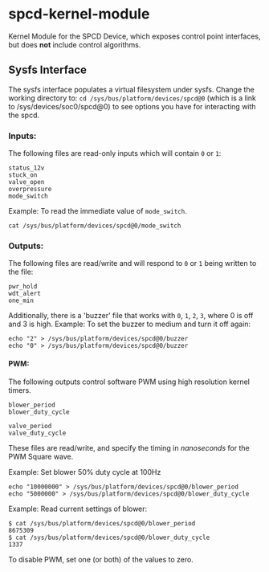 # spcd-kernel-module
Kernel Module for the SPCD Device, which exposes control point interfaces, but does **not** include control algorithms.

## Sysfs Interface
The sysfs interface populates a virtual filesystem under sysfs. Change the working directory to:
`cd /sys/bus/platform/devices/spcd@0` (which is a link to /sys/devices/soc0/spcd@0) to see options you have for interacting with the spcd.

### Inputs:
The following files are read-only inputs which will contain `0` or `1`:
```
status_12v
stuck_on
valve_open
overpressure
mode_switch
```
Example: To read the immediate value of `mode_switch`.

`cat /sys/bus/platform/devices/spcd@0/mode_switch`

### Outputs:
The following files are read/write and will respond to `0` or `1` being written to the file:
```
pwr_hold
wdt_alert
one_min
```

Additionally, there is a 'buzzer' file that works with `0`, `1`, `2`, `3`, where 0 is off and 3 is high.
Example: To set the buzzer to medium and turn it off again:
```
echo "2" > /sys/bus/platform/devices/spcd@0/buzzer
echo "0" > /sys/bus/platform/devices/spcd@0/buzzer
```

#### PWM:
The following outputs control software PWM using high resolution kernel timers.
```
blower_period
blower_duty_cycle

valve_period
valve_duty_cycle
```

These files are read/write, and specify the timing in _nanoseconds_ for the PWM Square wave.

Example: Set blower 50% duty cycle at 100Hz
```
echo "10000000" > /sys/bus/platform/devices/spcd@0/blower_period
echo "5000000" > /sys/bus/platform/devices/spcd@0/blower_duty_cycle
```

Example: Read current settings of blower:
```
$ cat /sys/bus/platform/devices/spcd@0/blower_period
8675309
$ cat /sys/bus/platform/devices/spcd@0/blower_duty_cycle
1337
```

To disable PWM, set one (or both) of the values to zero.


